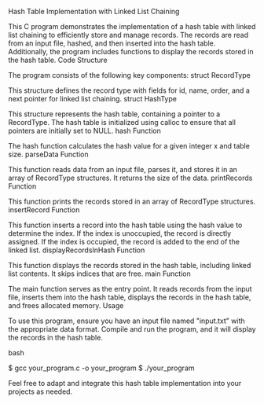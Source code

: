 Hash Table Implementation with Linked List Chaining

This C program demonstrates the implementation of a hash table with linked list chaining to efficiently store and manage records. The records are read from an input file, hashed, and then inserted into the hash table. Additionally, the program includes functions to display the records stored in the hash table.
Code Structure

The program consists of the following key components:
struct RecordType

This structure defines the record type with fields for id, name, order, and a next pointer for linked list chaining.
struct HashType

This structure represents the hash table, containing a pointer to a RecordType. The hash table is initialized using calloc to ensure that all pointers are initially set to NULL.
hash Function

The hash function calculates the hash value for a given integer x and table size.
parseData Function

This function reads data from an input file, parses it, and stores it in an array of RecordType structures. It returns the size of the data.
printRecords Function

This function prints the records stored in an array of RecordType structures.
insertRecord Function

This function inserts a record into the hash table using the hash value to determine the index. If the index is unoccupied, the record is directly assigned. If the index is occupied, the record is added to the end of the linked list.
displayRecordsInHash Function

This function displays the records stored in the hash table, including linked list contents. It skips indices that are free.
main Function

The main function serves as the entry point. It reads records from the input file, inserts them into the hash table, displays the records in the hash table, and frees allocated memory.
Usage

To use this program, ensure you have an input file named "input.txt" with the appropriate data format. Compile and run the program, and it will display the records in the hash table.

bash

$ gcc your_program.c -o your_program
$ ./your_program

Feel free to adapt and integrate this hash table implementation into your projects as needed.
